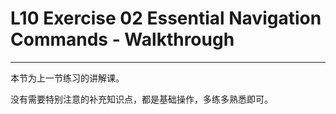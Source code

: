 # L10 Exercise 02 Essential Navigation Commands - Walkthrough
---

本节为上一节练习的讲解课。

没有需要特别注意的补充知识点，都是基础操作，多练多熟悉即可。

